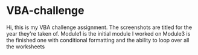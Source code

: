 # VBA-challenge
Hi, this is my VBA challenge assignment. The screenshots are titled for the year they're taken of.
Module1 is the initial module I worked on
Module3 is the finished one with conditional formatting and the ability to loop over all the worksheets
